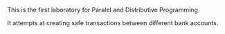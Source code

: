 This is the first laboratory for Paralel and Distributive Programming.

It attempts at creating safe transactions between different bank accounts.
